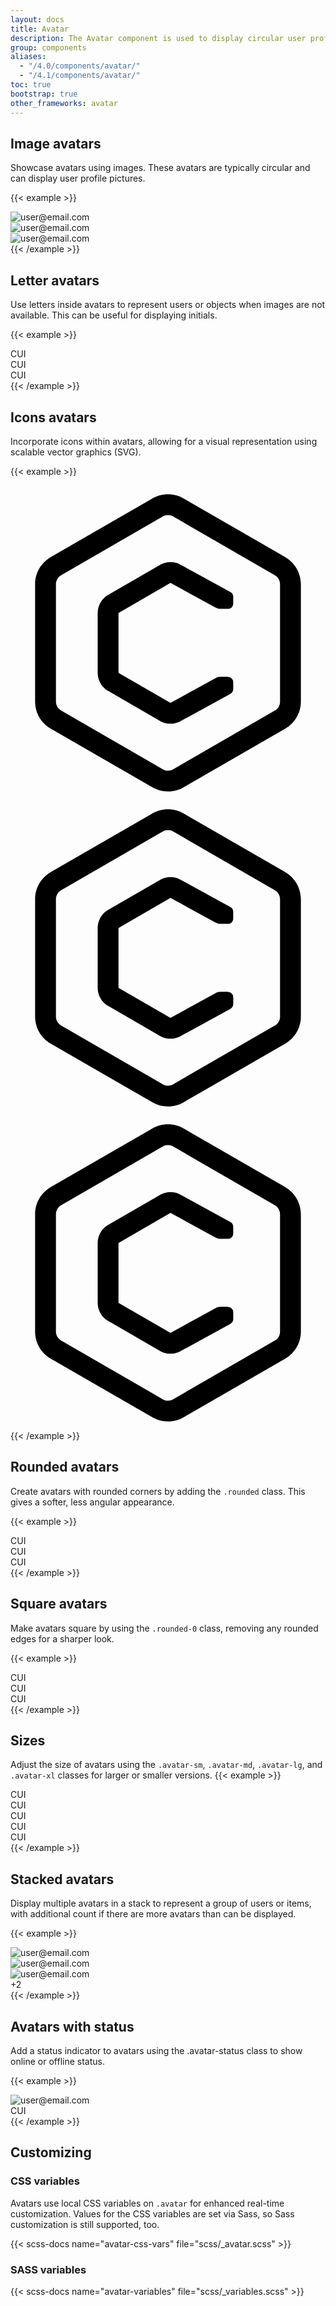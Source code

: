 ```yaml
---
layout: docs
title: Avatar
description: The Avatar component is used to display circular user profile pictures. Avatars can portray people or objects and support images, icons, or letters.
group: components
aliases:
  - "/4.0/components/avatar/"
  - "/4.1/components/avatar/"
toc: true
bootstrap: true
other_frameworks: avatar
---
```


## Image avatars

Showcase avatars using images. These avatars are typically circular and can display user profile pictures.

{{< example >}}
<div class="avatar">
  <img class="avatar-img" src="/assets/img/avatars/1.jpg" alt="user@email.com">
</div>
<div class="avatar">
  <img class="avatar-img" src="/assets/img/avatars/2.jpg" alt="user@email.com">
</div>
<div class="avatar">
  <img class="avatar-img" src="/assets/img/avatars/3.jpg" alt="user@email.com">
</div>
{{< /example >}}

## Letter avatars

Use letters inside avatars to represent users or objects when images are not available. This can be useful for displaying initials.

{{< example >}}
<div class="avatar bg-primary text-white">CUI</div>
<div class="avatar bg-secondary">CUI</div>
<div class="avatar bg-warning text-white">CUI</div>
{{< /example >}}

## Icons avatars

Incorporate icons within avatars, allowing for a visual representation using scalable vector graphics (SVG).

{{< example >}}
<div class="avatar bg-info text-white">
  <svg id="cib-coreui-c" class="icon" viewBox="0 0 32 32">
    <path d="M27.912 7.289l-10.324-5.961c-0.455-0.268-1.002-0.425-1.588-0.425s-1.133 0.158-1.604 0.433l0.015-0.008-10.324 5.961c-0.955 0.561-1.586 1.582-1.588 2.75v11.922c0.002 1.168 0.635 2.189 1.574 2.742l0.016 0.008 10.322 5.961c0.455 0.267 1.004 0.425 1.59 0.425 0.584 0 1.131-0.158 1.602-0.433l-0.014 0.008 10.322-5.961c0.955-0.561 1.586-1.582 1.588-2.75v-11.922c-0.002-1.168-0.633-2.189-1.573-2.742zM27.383 21.961c0 0.389-0.211 0.73-0.526 0.914l-0.004 0.002-10.324 5.961c-0.152 0.088-0.334 0.142-0.53 0.142s-0.377-0.053-0.535-0.145l0.005 0.002-10.324-5.961c-0.319-0.186-0.529-0.527-0.529-0.916v-11.922c0-0.389 0.211-0.73 0.526-0.914l0.004-0.002 10.324-5.961c0.152-0.090 0.334-0.143 0.53-0.143s0.377 0.053 0.535 0.144l-0.006-0.002 10.324 5.961c0.319 0.185 0.529 0.527 0.529 0.916z"></path><path d="M22.094 19.451h-0.758c-0.188 0-0.363 0.049-0.515 0.135l0.006-0.004-4.574 2.512-5.282-3.049v-6.082l5.282-3.051 4.576 2.504c0.146 0.082 0.323 0.131 0.508 0.131h0.758c0.293 0 0.529-0.239 0.529-0.531v-0.716c0-0.2-0.11-0.373-0.271-0.463l-0.004-0.002-5.078-2.777c-0.293-0.164-0.645-0.26-1.015-0.26-0.39 0-0.756 0.106-1.070 0.289l0.010-0.006-5.281 3.049c-0.636 0.375-1.056 1.055-1.059 1.834v6.082c0 0.779 0.422 1.461 1.049 1.828l0.009 0.006 5.281 3.049c0.305 0.178 0.67 0.284 1.061 0.284 0.373 0 0.723-0.098 1.027-0.265l-0.012 0.006 5.080-2.787c0.166-0.091 0.276-0.265 0.276-0.465v-0.716c0-0.293-0.238-0.529-0.529-0.529z"></path>
  </svg>
</div>
<div class="avatar bg-success text-white">
  <svg id="cib-coreui-c" class="icon" viewBox="0 0 32 32">
    <path d="M27.912 7.289l-10.324-5.961c-0.455-0.268-1.002-0.425-1.588-0.425s-1.133 0.158-1.604 0.433l0.015-0.008-10.324 5.961c-0.955 0.561-1.586 1.582-1.588 2.75v11.922c0.002 1.168 0.635 2.189 1.574 2.742l0.016 0.008 10.322 5.961c0.455 0.267 1.004 0.425 1.59 0.425 0.584 0 1.131-0.158 1.602-0.433l-0.014 0.008 10.322-5.961c0.955-0.561 1.586-1.582 1.588-2.75v-11.922c-0.002-1.168-0.633-2.189-1.573-2.742zM27.383 21.961c0 0.389-0.211 0.73-0.526 0.914l-0.004 0.002-10.324 5.961c-0.152 0.088-0.334 0.142-0.53 0.142s-0.377-0.053-0.535-0.145l0.005 0.002-10.324-5.961c-0.319-0.186-0.529-0.527-0.529-0.916v-11.922c0-0.389 0.211-0.73 0.526-0.914l0.004-0.002 10.324-5.961c0.152-0.090 0.334-0.143 0.53-0.143s0.377 0.053 0.535 0.144l-0.006-0.002 10.324 5.961c0.319 0.185 0.529 0.527 0.529 0.916z"></path><path d="M22.094 19.451h-0.758c-0.188 0-0.363 0.049-0.515 0.135l0.006-0.004-4.574 2.512-5.282-3.049v-6.082l5.282-3.051 4.576 2.504c0.146 0.082 0.323 0.131 0.508 0.131h0.758c0.293 0 0.529-0.239 0.529-0.531v-0.716c0-0.2-0.11-0.373-0.271-0.463l-0.004-0.002-5.078-2.777c-0.293-0.164-0.645-0.26-1.015-0.26-0.39 0-0.756 0.106-1.070 0.289l0.010-0.006-5.281 3.049c-0.636 0.375-1.056 1.055-1.059 1.834v6.082c0 0.779 0.422 1.461 1.049 1.828l0.009 0.006 5.281 3.049c0.305 0.178 0.67 0.284 1.061 0.284 0.373 0 0.723-0.098 1.027-0.265l-0.012 0.006 5.080-2.787c0.166-0.091 0.276-0.265 0.276-0.465v-0.716c0-0.293-0.238-0.529-0.529-0.529z"></path>
  </svg>
</div>
<div class="avatar bg-danger text-white">
  <svg id="cib-coreui-c" class="icon" viewBox="0 0 32 32">
    <path d="M27.912 7.289l-10.324-5.961c-0.455-0.268-1.002-0.425-1.588-0.425s-1.133 0.158-1.604 0.433l0.015-0.008-10.324 5.961c-0.955 0.561-1.586 1.582-1.588 2.75v11.922c0.002 1.168 0.635 2.189 1.574 2.742l0.016 0.008 10.322 5.961c0.455 0.267 1.004 0.425 1.59 0.425 0.584 0 1.131-0.158 1.602-0.433l-0.014 0.008 10.322-5.961c0.955-0.561 1.586-1.582 1.588-2.75v-11.922c-0.002-1.168-0.633-2.189-1.573-2.742zM27.383 21.961c0 0.389-0.211 0.73-0.526 0.914l-0.004 0.002-10.324 5.961c-0.152 0.088-0.334 0.142-0.53 0.142s-0.377-0.053-0.535-0.145l0.005 0.002-10.324-5.961c-0.319-0.186-0.529-0.527-0.529-0.916v-11.922c0-0.389 0.211-0.73 0.526-0.914l0.004-0.002 10.324-5.961c0.152-0.090 0.334-0.143 0.53-0.143s0.377 0.053 0.535 0.144l-0.006-0.002 10.324 5.961c0.319 0.185 0.529 0.527 0.529 0.916z"></path><path d="M22.094 19.451h-0.758c-0.188 0-0.363 0.049-0.515 0.135l0.006-0.004-4.574 2.512-5.282-3.049v-6.082l5.282-3.051 4.576 2.504c0.146 0.082 0.323 0.131 0.508 0.131h0.758c0.293 0 0.529-0.239 0.529-0.531v-0.716c0-0.2-0.11-0.373-0.271-0.463l-0.004-0.002-5.078-2.777c-0.293-0.164-0.645-0.26-1.015-0.26-0.39 0-0.756 0.106-1.070 0.289l0.010-0.006-5.281 3.049c-0.636 0.375-1.056 1.055-1.059 1.834v6.082c0 0.779 0.422 1.461 1.049 1.828l0.009 0.006 5.281 3.049c0.305 0.178 0.67 0.284 1.061 0.284 0.373 0 0.723-0.098 1.027-0.265l-0.012 0.006 5.080-2.787c0.166-0.091 0.276-0.265 0.276-0.465v-0.716c0-0.293-0.238-0.529-0.529-0.529z"></path>
  </svg>
</div>
{{< /example >}}

## Rounded avatars

Create avatars with rounded corners by adding the `.rounded` class. This gives a softer, less angular appearance.

{{< example >}}
<div class="avatar rounded bg-primary text-white">CUI</div>
<div class="avatar rounded bg-secondary">CUI</div>
<div class="avatar rounded bg-warning text-white">CUI</div>
{{< /example >}}

## Square avatars

Make avatars square by using the `.rounded-0` class, removing any rounded edges for a sharper look.

{{< example >}}
<div class="avatar rounded-0 bg-primary text-white">CUI</div>
<div class="avatar rounded-0 bg-secondary">CUI</div>
<div class="avatar rounded-0 bg-warning text-white">CUI</div>
{{< /example >}}

## Sizes

Adjust the size of avatars using the `.avatar-sm`, `.avatar-md`, `.avatar-lg`, and `.avatar-xl` classes for larger or smaller versions.
{{< example >}}
<div class="avatar avatar-xl bg-secondary">CUI</div>
<div class="avatar avatar-lg bg-secondary">CUI</div>
<div class="avatar avatar-md bg-secondary">CUI</div>
<div class="avatar bg-secondary">CUI</div>
<div class="avatar avatar-sm bg-secondary">CUI</div>
{{< /example >}}

## Stacked avatars

Display multiple avatars in a stack to represent a group of users or items, with additional count if there are more avatars than can be displayed.

{{< example >}}
<div class="avatars-stack">
  <div class="avatar">
    <img class="avatar-img" src="/assets/img/avatars/1.jpg" alt="user@email.com">
  </div>
  <div class="avatar">
    <img class="avatar-img" src="/assets/img/avatars/2.jpg" alt="user@email.com">
  </div>
  <div class="avatar">
    <img class="avatar-img" src="/assets/img/avatars/3.jpg" alt="user@email.com">
  </div>
  <div class="avatar bg-secondary">
    +2
  </div>
</div>
{{< /example >}}

## Avatars with status

Add a status indicator to avatars using the .avatar-status class to show online or offline status.

{{< example >}}
<div class="avatar">
  <img class="avatar-img" src="/assets/img/avatars/1.jpg" alt="user@email.com">
  <span class="avatar-status bg-success"></span>
</div>
<div class="avatar bg-secondary">
  CUI
  <span class="avatar-status bg-danger"></span>
</div>
{{< /example >}}


## Customizing

### CSS variables

Avatars use local CSS variables on `.avatar` for enhanced real-time customization. Values for the CSS variables are set via Sass, so Sass customization is still supported, too.

{{< scss-docs name="avatar-css-vars" file="scss/_avatar.scss" >}}

### SASS variables

{{< scss-docs name="avatar-variables" file="scss/_variables.scss" >}}
